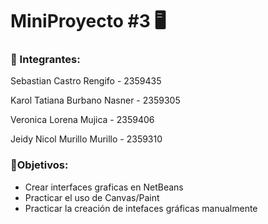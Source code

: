 # MiniProyecto #3 🖥️


### 👾 Integrantes:


Sebastian Castro Rengifo - 2359435


Karol Tatiana Burbano Nasner - 2359305


Veronica Lorena Mujica - 2359406


Jeidy Nicol Murillo Murillo - 2359310


### 📌Objetivos:


- Crear interfaces graficas en NetBeans
- Practicar el uso de Canvas/Paint
- Practicar la creación de intefaces gráficas manualmente
